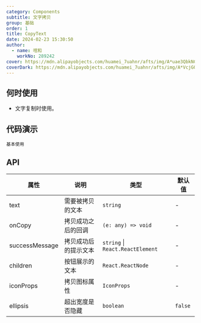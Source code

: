 ```yaml
---
category: Components
subtitle: 文字拷贝
group: 基础
order: 1
title: CopyText
date: 2024-02-23 15:30:50
author: 
  - name: 喧和
    workNo: 289242
cover: https://mdn.alipayobjects.com/huamei_7uahnr/afts/img/A*uae3QbkNCm8AAAAAAAAAAAAADrJ8AQ/original
coverDark: https://mdn.alipayobjects.com/huamei_7uahnr/afts/img/A*VcjGQLSrYdcAAAAAAAAAAAAADrJ8AQ/original
---
```


## 何时使用

- 文字复制时使用。

## 代码演示

<code src="./demo/simple.tsx">基本使用</code>

## API

| 属性 | 说明 | 类型 | 默认值 |
| --- | --- | --- | --- |
| text | 需要被拷贝的文本 | `string` | - |
| onCopy | 拷贝成功之后的回调 | `(e: any) => void` | - |
| successMessage | 拷贝成功后的提示文本 | `string` \| `React.ReactElement` | - |
| children | 按钮展示的文本 | `React.ReactNode` | - |
| iconProps | 拷贝图标属性 | `IconProps` | - |
| ellipsis | 超出宽度是否隐藏 | `boolean` | `false` |